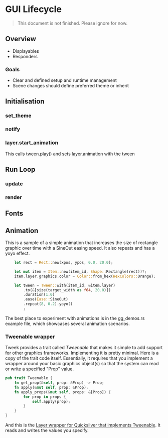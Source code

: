 # GUI Lifecycle

> This document is not finished. Please ignore for now.


## Overview

* Displayables
* Responders


### Goals

* Clear and defined setup and runtime management
* Scene changes should define preferred theme or inherit



## Initialisation

### set_theme

### notify

### layer.start_animation

This calls tween.play() and sets layer.animation with the tween



## Run Loop

### update


### render

## Fonts



## Animation

This is a sample of a simple animation that increases the size of rectangle graphic over time with a SineOut easing speed. It also repeats and has a yoyo effect.

```rust
    let rect = Rect::new(xpos, ypos, 0.0, 20.0);

    let mut item = Item::new(item_id, Shape::Rectangle(rect))?;
    item.layer.graphics.color = Color::from_hex(HexColors::Orange);

    let tween = Tween::with(item_id, &item.layer)
        .to(&[size(target_width as f64, 20.0)])
        .duration(1.0)
        .ease(Ease::SineOut)
        .repeat(8, 0.2).yoyo()
        ;
```

The best place to experiment with animations is in the gg_demos.rs example file, which showcases several animation scenarios.


### Tweenable wrapper
Tweek provides a trait called *Tweenable* that makes it simple to add support for other graphics frameworks. Implementing it is pretty minimal. Here is a copy of the trait code itself. Essentially, it requires that you implement a wrapper around your basic graphics object(s) so that the system can read or write a specified "Prop" value.

```rust
pub trait Tweenable {
    fn get_prop(&self, prop: &Prop) -> Prop;
    fn apply(&mut self, prop: &Prop);
    fn apply_props(&mut self, props: &[Prop]) {
        for prop in props {
            self.apply(prop);
        }
    }
}
```

And this is the [Layer wrapper for Quicksilver that implements Tweenable](https://github.com/wasm-network/tweek-rust/blob/master/src/ui/layer.rs). It reads and writes the values you specify.

